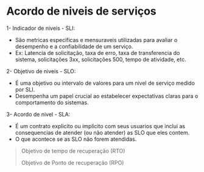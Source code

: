 # Acordo de niveis de serviços

1- Indicador de niveis - SLI:

* São metricas especificas e mensuraveis utilizadas para avaliar o desempenho e a confiabilidade de um serviço.
* Ex: Latencia de solicitação, taxa de erro, taxa de transferencia do sistema, solicitações 3xx, solicitações 500, tempo de atividade, etc.

2- Objetivo de niveis - SLO:

* É uma objetivo ou intervalo de valores para um nivel de serviço medido por SLI.
* Desempenha um papel crucial ao estabelecer expectativas claras para o comportamento do sistemas.

3- Acordo de nivel - SLA:

* É um contrato explicito ou implicito com seus usuarios que inclui as consequencias de atender (ou não atender) as SLO que eles contem.
* O que acontece se as SLO não forem atendidas.

> Objetivo de tempo de recuperação (RTO)
>
> Objetivo de Ponto de recuperação (RPO)

